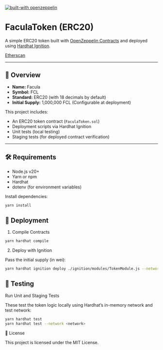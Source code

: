 [![built-with openzeppelin](https://img.shields.io/badge/built%20with-OpenZeppelin-3677FF)](https://docs.openzeppelin.com/)

# FaculaToken (ERC20)

A simple ERC20 token built with [OpenZeppelin Contracts](https://github.com/OpenZeppelin/openzeppelin-contracts) and deployed using [Hardhat Ignition](https://hardhat.org/ignition).

[Etherscan](https://sepolia.etherscan.io/token/0x5a320F02927cB6e2488caae621B14828b55B292B)

---

## 📖 Overview

- **Name:** Facula
- **Symbol:** FCL
- **Standard:** ERC20 (with 18 decimals by default)
- **Initial Supply:** 1,000,000 FCL (Configurable at deployment)

This project includes:

- An ERC20 token contract (`FaculaToken.sol`)
- Deployment scripts via Hardhat Ignition
- Unit tests (local testing)
- Staging tests (for deployed contract verification)

---

## 🛠️ Requirements

- Node.js v20+
- Yarn or npm
- Hardhat
- dotenv (for environment variables)

Install dependencies:

```bash
yarn install
```

## 🚀 Deployment

1. Compile Contracts

```bash
yarn hardhat compile
```

2. Deploy with Ignition

Pass the initial supply (in wei):

```bash
yarn hardhat ignition deploy ./ignition/modules/TokenModule.js --network <network>
```

## 🧪 Testing

Run Unit and Staging Tests

These test the token logic locally using Hardhat’s in-memory network and test network:

```bash
yarn hardhat test
yarn hardhat test --network <network>
```

📜 License

This project is licensed under the MIT License.
